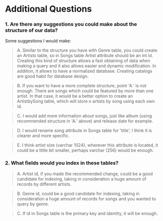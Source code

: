 # Additional Questions

### 1. Are there any suggestions you could make about the structure of our data?

Some suggestions I would make:

> A. Similar to the structure you have with Genre table, you could create an Artists table, so in Songs table Artist attribute should be an int id.
Creating this kind of structure allows a fast obtaining of data when making a query and it also allows easier and dynamic modification.
In addition, it allows to have a normalized database. Creating catalogs are good habit for database design.

>B. If you want to have a more complete structure, point 'A.' is not enough. There are songs which could be featured by more than one artist.
In that case, it would be a better option to create an ArtistbySong table, which will store n artists by song using each own id.

> C. I would add more information about songs, just like album (using recommended structure in 'A.' above) and release date for example.

> D. I would rename song attribute in Songs table for 'title', I think it is clearer and more specific.

> E. I think artist size (varchar 1024), wherever this attribute is located, it could be a little bit smaller, perhaps varchar (256) would be enough.

### 2. What fields would you index in these tables?

> A. Artist id, if you made the recommended change, could be a good candidate for indexing, taking in consideration a huge amount of records by different artists.

> B. Genre id, could be a good candidate for indexing, taking in consideration a huge amount of records for songs and you wanted to query by genre.

> C. If id in Songs table is the primary key and identity, it will be enough.
